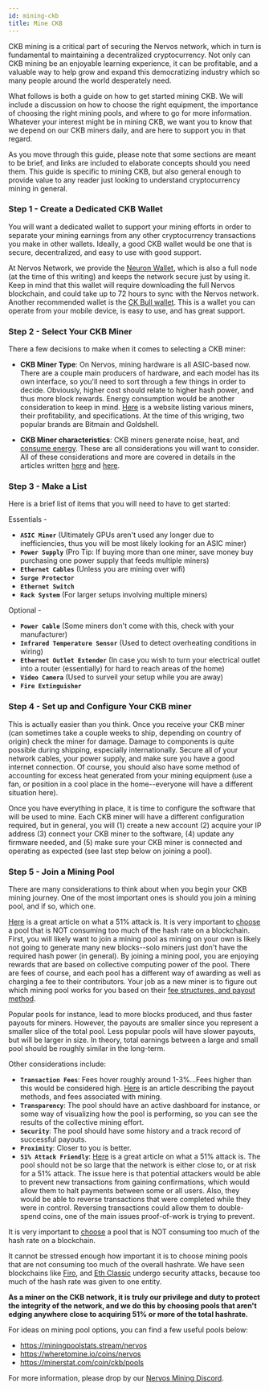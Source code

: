 ```yaml
---
id: mining-ckb
title: Mine CKB
---
```


CKB mining is a critical part of securing the Nervos network, which in turn is fundamental to maintaining a decentralized cryptocurrency.  Not only can CKB mining be an enjoyable learning experience, it can be profitable, and a valuable way to help grow and expand this democratizing industry which so many people around the world desperately need. 

What follows is both a guide on how to get started mining CKB.  We will include a discussion on how to choose the right equipment, the importance of choosing the right mining pools, and where to go for more information.  Whatever your interest might be in mining CKB, we want you to know that we depend on our CKB miners daily, and are here to support you in that regard.

As you move through this guide, please note that some sections are meant to be brief, and links are included to elaborate concepts should you need them.  This guide is specific to mining CKB, but also general enough to provide value to any reader just looking to understand cryptocurrency mining in general.

### Step 1 - Create a Dedicated CKB Wallet
You will want a dedicated wallet to support your mining efforts in order to separate your mining earnings from any other cryptocurrency transactions you make in other wallets.  Ideally, a good CKB wallet would be one that is secure, decentralized, and easy to use with good support.  

At Nervos Network, we provide the [Neuron Wallet](https://docs.nervos.org/docs/basics/guides/crypto%20wallets/neuron/), which is also a full node (at the time of this writing) and keeps the network secure just by using it. Keep in mind that this wallet will require downloading the full Nervos blockchain, and could take up to 72 hours to sync with the Nervos network.  Another recommended wallet is the [CK Bull wallet](https://ckbull.app/).  This is a wallet you can operate from your mobile device, is easy to use, and has great support.

### Step 2 - Select Your CKB Miner
There a few decisions to make when it comes to selecting a CKB miner:

- **CKB Miner Type**: On Nervos, mining hardware is all ASIC-based now. There are a couple main
producers of hardware, and each model has its own interface, so you'll need to sort through a few things in order to decide.  Obviously, higher cost should relate to higher hash power, and thus more block rewards.  Energy consumption would be another consideration to keep in mind.  [Here](https://www.asicminervalue.com/) is a website listing various miners, their profitability, and specifications.  At the time of this wriging, two popular brands are Bitmain and Goldshell.
  
- **CKB Miner characteristics**: CKB miners generate noise, heat, and [consume energy](https://www.reddit.com/r/NervosNetwork/comments/nb2yzw/ckb_proof_of_work_energy_consumptions/).  These are all considerations you will want to consider. All of these considerations and more are covered in details in the articles written [here](https://www.cryptowendyo.com/should-i-start-mining-cryptocurrency/) and [here](https://www.cryptowendyo.com/should-i-start-mining-cryptocurrency-part-2/).


### Step 3 - Make a List

Here is a brief list of items that you will need to have to get started:

Essentials -
- **`ASIC Miner`** (Ultimately GPUs aren't used any longer due to inefficiencies, thus you will be most likely looking for an ASIC miner)
- **`Power Supply`** (Pro Tip: If buying more than one miner, save money buy purchasing one power supply that feeds multiple miners)
- **`Ethernet Cables`** (Unless you are mining over wifi)
- **`Surge Protector`**
- **`Ethernet Switch`** 
- **`Rack System`** (For larger setups involving multiple miners)
  
Optional - 
- **`Power Cable`** (Some miners don't come with this, check with your manufacturer)
- **`Infrared Temperature Sensor`** (Used to detect overheating conditions in wiring)
- **`Ethernet Outlet Extender`** (In case you wish to turn your electrical outlet into a router (essentially) for hard to reach areas of the home)
- **`Video Camera`** (Used to surveil your setup while you are away)
- **`Fire Extinguisher`**

### Step 4 - Set up and Configure Your CKB miner
This is actually easier than you think. Once you receive your CKB miner (can sometimes take a couple weeks to ship, depending on country of origin) check the miner for damage.  Damage to components is quite possible during shipping, especially internationally. Secure all of your network cables, your power supply, and make sure you have a good internet connection. Of course, you should also have some method of accounting for excess heat generated from your mining equipment (use a fan, or position in a cool place in the home--everyone will have a different situation here).

Once you have everything in place, it is time to configure the software that will be used to mine. Each CKB miner will have a different configuration required, but in general, you will (1) create a new account (2) acquire your IP address (3) connect your CKB miner to the software, (4) update any firmware needed, and (5) make sure your CKB miner is connected and operating as expected (see last step below on joining a pool).

### Step 5 - Join a Mining Pool
There are many considerations to think about when you begin your CKB mining journey.  One of the most important ones is should you join a mining pool, and if so, which one.

[Here](https://99bitcoins.com/51-percent-attack/) is a great article on what a 51% attack is. It is very important to [choose](https://www.investopedia.com/tech/how-choose-cryptocurrency-mining-pool/) a pool that is NOT consuming too much of the hash rate on a blockchain. 
First, you will likely want to join a mining pool as mining on your own is likely not going to generate many new blocks--solo miners just don't have the required hash power (in general). By joining a mining pool, you are enjoying rewards that are based on collective computing power of the pool. There are fees of course, and each pool has a different way of awarding as well as charging a fee to their contributors. Your job as a new miner is to figure out which mining pool works for you based on their [fee structures, and payout method](https://www.investopedia.com/tech/how-choose-cryptocurrency-mining-pool).  

Popular pools for instance, lead to more blocks produced, and thus faster payouts for miners.  However, the payouts are smaller since you represent a smaller slice of the total pool. Less popular pools will have slower payouts, but will be larger in size. In theory, total earnings between a large and small pool should be roughly similar in the long-term.

Other considerations include: 

- **`Transaction Fees`**: Fees hover roughly around 1-3%...Fees higher than this would be considered high.  [Here](https://medium.com/luxor/mining-pool-payment-methods-pps-vs-pplns-ac699f44149f) is an article describing the payout methods, and fees associated with mining.
- **`Transparency`**: The pool should have an active dashboard for instance, or some way of visualizing how the pool is performing, so you can see the results of the collective mining effort.
- **`Security`**: The pool should have some history and a track record of successful payouts.
- **`Proximity`**: Closer to you is better.
- **`51% Attack Friendly`**: [Here](https://99bitcoins.com/51-percent-attack/) is a great article on what a 51% attack is. The pool should not be so large that the network is either close to, or at risk for a 51% attack.  The issue here is that potential attackers would be able to prevent new transactions from gaining confirmations, which would allow them to halt payments between some or all users. Also, they would be able to reverse transactions that were completed while they were in control. Reversing transactions could allow them to double-spend coins, one of the main issues proof-of-work is trying to prevent.

 It is very important to [choose](https://www.investopedia.com/tech/how-choose-cryptocurrency-mining-pool/) a pool that is NOT consuming too much of the hash rate on a blockchain. 

It cannot be stressed enough how important it is to choose mining pools that are not consuming too much of the overall hashrate.  We have seen blockchains like [Firo](https://decrypt.co/54751/firo-gets-hit-by-51-attack-300-blocks-rolled-back), and [Eth Classic](https://www.coindesk.com/markets/2020/08/29/ethereum-classic-hit-by-third-51-attack-in-a-month/) undergo security attacks, because too much of the hash rate was given to one entity.  

**As a miner on the CKB network, it is truly our privilege and duty to protect the integrity of the network, and we do this by choosing pools that aren't edging anywhere close to acquiring 51% or more of the total hashrate.**

For ideas on mining pool options, you can find a few useful pools below:
- https://miningpoolstats.stream/nervos
- https://wheretomine.io/coins/nervos
- https://minerstat.com/coin/ckb/pools

For more information, please drop by our [Nervos Mining Discord](https://discord.com/channels/657799690070523914/671647273603694625).